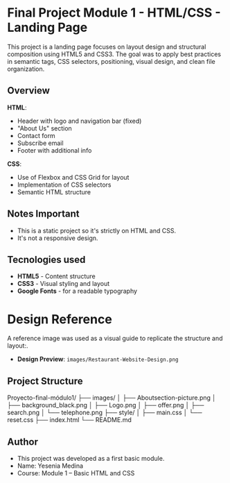 # Final Project Module 1 - HTML/CSS - Landing Page

This project is a landing page focuses on layout design and structural composition using HTML5 and CSS3. The goal was to apply best practices in semantic tags, CSS selectors, positioning, visual design, and clean file organization.

## Overview

**HTML**:

- Header with logo and navigation bar (fixed)
- "About Us" section
- Contact form
- Subscribe email
- Footer with additional info

**CSS**:

- Use of Flexbox and CSS Grid for layout
- Implementation of CSS selectors
- Semantic HTML structure

## Notes Important

- This is a static project so it's strictly on HTML and CSS.
- It's not a responsive design.

## Tecnologies used

- **HTML5** - Content structure
- **CSS3** - Visual styling and layout
- **Google Fonts** - for a readable typography

# Design Reference

A reference image was used as a visual guide to replicate the structure and layout:.

- **Design Preview**: `images/Restaurant-Website-Design.png`

## Project Structure

Proyecto-final-módulo1/
├── images/
│ ├── Aboutsection-picture.png
│ ├── background_black.png
│ ├── Logo.png
│ ├── offer.png
│ ├── search.png
│ └── telephone.png
├── style/
│ ├── main.css
│ └── reset.css
├── index.html
└── README.md

## Author

- This project was developed as a first basic module.
- Name: Yesenia Medina
- Course: Module 1 – Basic HTML and CSS

